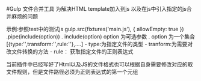 #Gulp 文件合并工具
  为解决HTML template加入到js 以及在js中引入指定的js合并麻烦的问题

示例:参照test中的测试js
      gulp.src(fixtures('main.js'), { allowEmpty: true })
        .pipe(include(option))
    . include(option) option 为可选参数
    . option 为一个集合[{type:'',transform:'',rule:''},....]
      - type:为指定文件的类型
      - tranform:为需要对改文件转换的方法
      - rule： 获取指定文件的正则表达式

当前插件中已经写好了Html以及JS的文件格式也可以根据自身需要修改对应的取文件规则，但是文件路径必须为正则表达式的第一个元组
